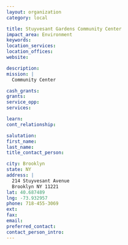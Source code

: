 ```yaml
---
layout: organization
category: local

title: Stuyvesant Gardens Community Center
impact_area: Environment
keywords: 
location_services: 
location_offices: 
website: 

description: 
mission: |
  Community Center

cash_grants: 
grants: 
service_opp: 
services: 

learn: 
cont_relationship: 

salutation: 
first_name: 
last_name: 
title_contact_person: 

city: Brooklyn
state: NY
address: |
  214 Stuyvesant Avenue    
  Brooklyn NY 11221
lat: 40.687489
lng: -73.932957
phone: 718-455-3069
ext: 
fax: 
email: 
preferred_contact: 
contact_person_intro: 
---
```

